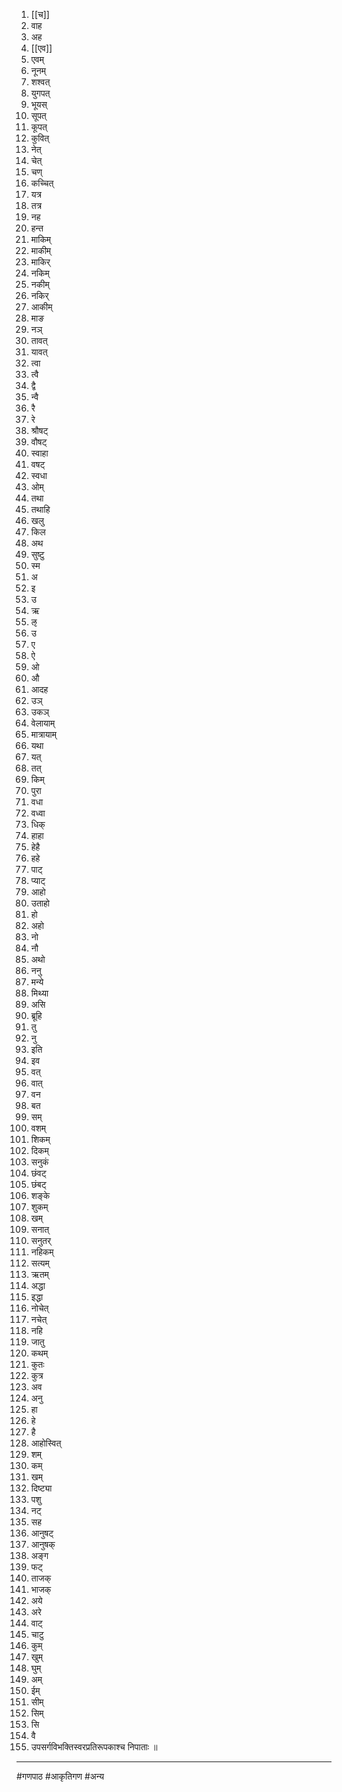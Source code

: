 1. [[च]] 
2. वाह
3. अह
4. [[एव]] 
5. एवम् 
6. नूनम् 
7. शश्वत् 
8. युगपत् 
9. भूयस् 
10. सूपत् 
11. कूपत् 
12. कुवित् 
13. नेत् 
14. चेत् 
15. चण् 
16. कच्चित् 
17. यत्र 
18. तत्र 
19. नह 
20. हन्त 
21. माकिम् 
22. माकीम् 
23. माकिर् 
24. नकिम् 
25. नकीम् 
26. नकिर् 
27. आकीम् 
28. माङ 
29. नञ् 
30. तावत् 
31. यावत् 
32. त्वा 
33. त्वै 
34. द्वै 
35. न्वै 
36. रै 
37. रे 
38. श्रौषट् 
39. वौषट् 
40. स्वाहा 
41. वषट् 
42. स्वधा 
43. ओम् 
44. तथा 
45. तथाहि 
46. खलु 
47. किल 
48. अथ 
49. सुष्टु 
50. स्म 
51. अ 
52. इ 
53. उ 
54. ऋ 
55. ऌ 
56. उ 
57. ए 
58. ऐ 
59. ओ 
60. औ 
61. आदह 
62. उञ् 
63. उकञ् 
64. वेलायाम् 
65. मात्रायाम् 
66. यथा 
67. यत् 
68. तत् 
69. किम् 
70. पुरा 
71. वधा 
72. वध्वा 
73. धिक् 
74. हाहा 
75. हेहै 
76. हहे 
77. पाट् 
78. प्याट् 
79. आहो 
80. उताहो 
81. हो 
82. अहो
83. नो 
84. नौ 
85. अथो 
86. ननु 
87. मन्ये
88. मिथ्या 
89. असि 
90. ब्रूहि 
91. तु 
92. नु 
93. इति 
94. इव 
95. वत् 
96. वात्
97. वन 
98. बत 
99. सम् 
100. वशम् 
101. शिकम् 
102. दिकम् 
103. सनुकं
104. छंवट् 
105. छंबट् 
106. शङ्के 
107. शुकम् 
108. खम् 
109. सनात् 
110. सनुतर् 
111. नहिकम् 
112. सत्यम् 
113. ऋतम् 
114. अद्धा 
115. इद्धा 
116. नोचेत् 
117. नचेत् 
118. नहि 
119. जातु 
120. कथम् 
121. कुतः 
122. कुत्र 
123. अव 
124. अनु 
125. हा 
126. हे 
127. है 
128. आहोस्वित् 
129. शम् 
130. कम् 
131. खम् 
132. दिष्ट्या 
133. पशु 
134. नट् 
135. सह 
136. आनुषट् 
137. आनुषक् 
138. अङ्ग 
139. फट् 
140. ताजक् 
141. भाजक् 
142. अये 
143. अरे 
144. वाट् 
145. चाटु 
146. कुम् 
147. खुम् 
148. घुम् 
149. अम् 
150. ईम् 
151. सीम् 
152. सिम् 
153. सि 
154. वै
155. उपसर्गविभक्तिस्वरप्रतिरूपकाश्च निपाताः ॥

---

#गणपाठ #आकृतिगण #अन्य 